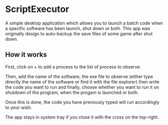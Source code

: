 # ScriptExecutor

A simple desktop application which allows you to launch a batch code when a specific software has been launch, shut down or both. This app was originally design to auto-backup the save files of some game after shut down.

## How it works
First, click on + to add a process to the list of process to observe.

Then, add the name of the software, the exe file to observe (either type directly the name of the software or find it with the file explorer)
then write the code you want to run and finally, choose whether you want to run it on shutdown of the program, when the progam is launched or both.

Once this is done, the code you have previously typed will run accordingly to your wish.

The app stays in system tray if you close it with the cross on the top-right.
